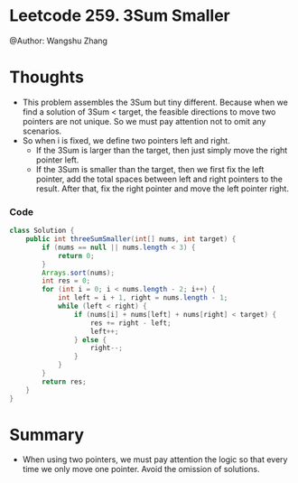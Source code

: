 # Leetcode 259. 3Sum Smaller
@Author: Wangshu Zhang

# Thoughts
* This problem assembles the 3Sum but tiny different. Because when we find a solution of 3Sum < target, the feasible directions to move two pointers are not unique. So we must pay attention not to omit any scenarios.
* So when i is fixed, we define two pointers left and right.
    * If the 3Sum is larger than the target, then just simply move the right pointer left.
    * If the 3Sum is smaller than the target, then we first fix the left pointer, add the total spaces between left and right pointers to the result. After that, fix the right pointer and move the left pointer right.


### Code
```Java
class Solution {
    public int threeSumSmaller(int[] nums, int target) {
        if (nums == null || nums.length < 3) {
            return 0;
        }
        Arrays.sort(nums);
        int res = 0;
        for (int i = 0; i < nums.length - 2; i++) {
            int left = i + 1, right = nums.length - 1;
            while (left < right) {
                if (nums[i] + nums[left] + nums[right] < target) {
                    res += right - left;
                    left++;
                } else {
                    right--;
                }
            }
        }
        return res;
    }
}
```

# Summary
* When using two pointers, we must pay attention the logic so that every time we only move one pointer. Avoid the omission of solutions.
